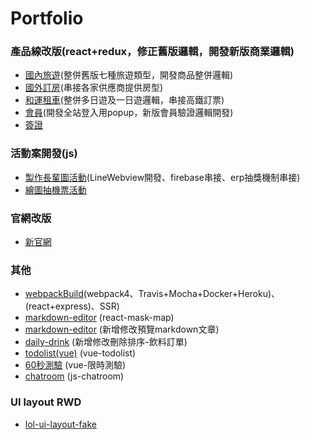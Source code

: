 # Portfolio
### 產品線改版(react+redux，修正舊版邏輯，開發新版商業邏輯)
* [國內旅遊](https://trip.settour.com.tw/taiwan/search?departure=TPE&startDate=20200207&endDate=20200407&keyWord=&destination=TXG_2&tourDays=)(整併舊版七種旅遊類型，開發商品整併邏輯)
* [國外訂房](https://hotel.settour.com.tw/search?checkDate=20200205,20200206&nights=1&natnCd=JP&cityCd=URA&prodNo=&lctnCd=&dp=%E6%B5%A6%E5%AE%89%E5%B8%82(%E8%BF%91%E6%9D%B1%E4%BA%AC%E8%BF%AA%E5%A3%AB%E5%B0%BC)[%E6%97%A5%E6%9C%AC]&roomQty=1&adultCnt=2&childCnt=0&childAge=)(串接各家供應商提供房型)
* [和運租車](https://trip.settour.com.tw/car/search?prodSub3=1&tourHour=36&prodCity=&minPrice=-1&maxPrice=-1&sort=PA&pageNo=1)(整併多日遊及一日遊邏輯，串接高鐵訂票)
* [會員](https://member.settour.com.tw/b2c/dashboard)(開發全站登入用popup，新版會員驗證邏輯開發)
* [簽證](https://visa.settour.com.tw/search?region=oversea&prodNo=VFP0000000003&keyword=&type=)

### 活動案開發(js)
* [製作長輩圖活動](https://www.settour.com.tw/act/mkt/elderpicture/)(LineWebview開發、firebase串接、erp抽獎機制串接)
* [繪圖抽機票活動](http://settour.com.tw/act/mkt/paint)

### 官網改版
* [新官網](https://www.settour.com.tw/)

### 其他
* [webpackBuild](https://github.com/an-0611/webpackBuild)(webpack4、Travis+Mocha+Docker+Heroku)、(react+express)、SSR)
* [markdown-editor](https://an-0611.github.io/mask-map/) (react-mask-map)
* [markdown-editor](https://an-0611.github.io/markdown-editor/#/) (新增修改預覽markdown文章)
* [daily-drink](https://an-0611.github.io/dailydrinks/) (新增修改刪除排序-飲料訂單)
* [todolist(vue)](https://an-0611.github.io/Vuex/#/Todolist) (vue-todolist)
* [60秒測驗](https://an-0611.github.io/Vuex/#/Testing_60s) (vue-限時測驗)
* [chatroom](https://github.com/an-0611/chatroom-storage) (js-chatroom)

### UI layout RWD
* [lol-ui-layout-fake](https://an-0611.github.io/lol-layout/)
